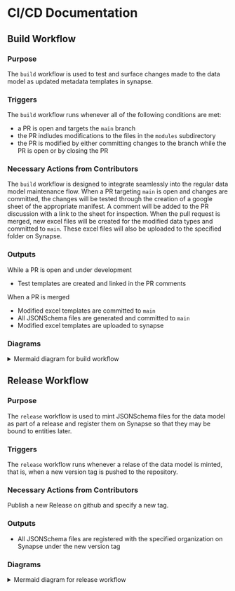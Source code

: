 # CI/CD Documentation
## Build Workflow

### Purpose
The `build` workflow is used to test and surface changes made to the data model as updated metadata templates in synapse.

### Triggers
The `build` workflow runs whenever all of the following conditions are met:
* a PR is open and targets the `main` branch
* the PR indludes modifications to the files in the `modules` subdirectory
* the PR is modified by either committing changes to the branch while the PR is open or by closing the PR

### Necessary Actions from Contributors
The `build` workflow is designed to integrate seamlessly into the regular data model maintenance flow. When a PR targeting `main` is open and changes are committed, the changes will be tested through the creation of a google sheet of the appropriate manifest. A comment will be added to the PR discussion with a link to the sheet for inspection.
When the pull request is merged, new excel files will be created for the modified data types and committed to `main`. These excel files will also be uploaded to the specified folder on Synapse.

### Outputs
While a PR is open and under development
* Test templates are created and linked in the PR comments

When a PR is merged
* Modified excel templates are committed to `main`
* All JSONSchema files are generated and committed to `main`
* Modified excel templates are uploaded to synapse


### Diagrams

<details>

<summary>Mermaid diagram for build workflow</summary>

```mermaid
%%{init: {"flowchart": {"defaultRenderer": "elk"}, "theme": "base", "themeVariables": {"fontSize": "12px", "lineColor": "#ffffff", "edgeLabelBackground": "#ffffff"}}}%%
    flowchart TD
        A[Create/Update PR] --> B{PR Action Type}
        B -->|opened/synchronize| C[PR trigger - paths: modules/**]
        B -->|labeled| D[PR labeled trigger]
        
        C --> E{Triggering actor<br>!=<br>commit-to-main-bot?}
        D --> E
        E -->|Yes| F([schema-convert job])
        E -->|No| Z1[Skip workflow]
        
        F --> F1[Create GitHub App Token]
        F1 --> F2[Checkout PR branch with token]
        F2 --> F3[Setup Python 3.10]
        F3 --> F4[Install libraries<br>from requirements.txt]
        F4 --> F5[List changed files<br>for manifest testing]
        F5 --> F6[Assemble CSV data model]
        F6 --> F7[Commit CSV changes]
        F7 --> F8[Convert CSV to JSON-LD]
        F8 --> F9[Commit JSON-LD changes]
        F9 --> F10[Identify changed manifests]
        F10 --> F11[Save changed manifests to output]
        F11 --> F12[Delay 60 seconds]
        
        F12 --> G{Action != labeled?}
        F12 --> H{Has automerge label?}
        
        G --->|Yes| I([test job])
        H -->|Yes| H2{GitHub event != opened<br>and<br>GitHub event != synchronize?}
        
        H2 -->|Yes| J([merge job])
        H2 -->|No| Z2[Skip workflow]
        
        I --> I1[Print changed manifests]
        I1 --> I2[Create GitHub App Token]
        I2 --> I3[Checkout PR branch]
        I3 --> I4[Setup Python 3.10]
        I4 --> I5[Install libraries]
        I5 --> I6[Generate test manifests]
        I6 --> I7[Create Test Suite Report with Docker/R]
        I7 --> I8[Report test suite as PR comment]
        I8 --> I9[Upload test artifacts]
        
        J --> J1[Create GitHub App Token]
        J1 --> J2[Squash and merge PR]
        J2 --> J3[Delete development branch]
        
        J3 --> K([generate-and-upload-manifests job])
        
        K --> K1[Print changed manifests]
        K1 --> K2[Create GitHub App Token]
        K2 --> K3[Checkout main branch]
        K3 --> K4[Setup Python 3.10]
        K4 --> K5[Install libraries]
        K5 --> K6[Generate changed manifests]
        K6 --> K7[Commit manifests to main]
        K7 --> K8[Generate JSONSchema]
        K8 --> K9[Commit schemas to main]
        K9 --> K10[Upload manifests to Synapse]
        
    subgraph Legend
        direction TB
        triggers[Triggers]
        jobs([Jobs])
        outputs[Outputs]
        triggers ~~~ jobs ~~~ outputs
        style triggers fill:#ffeb3b,stroke-width:0px
        style jobs fill:#e3f2fd,stroke-width:0px
        style outputs fill:#4caf50,stroke-width:0px
    end
    
    linkStyle default stroke: gray
    style A fill:#ffeb3b
    style C fill:#ffeb3b
    style D fill:#ffeb3b
    style F fill:#e3f2fd
    style I fill:#e3f2fd
    style J fill:#e3f2fd
    style K fill:#e3f2fd
    style F7 fill:#4caf50
    style F9 fill:#4caf50
    style I8 fill:#4caf50
    style I9 fill:#4caf50
    style J2 fill:#4caf50
    style K7 fill:#4caf50
    style K9 fill:#4caf50
    style K10 fill:#4caf50
```
</details>


## Release Workflow

### Purpose
The `release` workflow is used to mint JSONSchema files for the data model as part of a release and register them on Synapse so that they may be bound to entities later.

### Triggers
The `release` workflow runs whenever a relase of the data model is minted, that is, when a new version tag is pushed to the repository.

### Necessary Actions from Contributors
Publish a new Release on github and specify a new tag.

### Outputs
* All JSONSchema files are registered with the specified organization on Synapse under the new version tag


### Diagrams

<details>

<summary>Mermaid diagram for release workflow</summary>

```mermaid
%%{init: {"flowchart": {"defaultRenderer": "elk"}, "theme": "base", "themeVariables": {"fontSize": "12px", "lineColor": "#ffffff", "edgeLabelBackground": "#ffffff"}}}%%
    flowchart TD
    A[Create Git Tag] --> B[Push tag trigger]
    
    B --> C{Triggering actor<br>!=<br>commit-to-main-bot?}
    C -->|Yes| D([release job])
    C -->|No| Z[Skip workflow]
    
    D --> D1[Create GitHub App Token]
    D1 --> D2[Checkout main branch]
    D2 --> D3[Setup Python 3.10]
    D3 --> D4[Install libraries<br>from requirements.txt]
    D4 --> D5[Register JSONSchema to Synapse]
    subgraph Legend
        direction TB
        triggers[Triggers]
        jobs([Jobs])
        outputs[Outputs]
        triggers ~~~ jobs ~~~ outputs
        style triggers fill:#ffeb3b,stroke-width:0px
        style jobs fill:#e3f2fd,stroke-width:0px
        style outputs fill:#4caf50,stroke-width:0px
    end
    
    linkStyle default stroke: gray
    style A fill:#ffeb3b
    style B fill:#ffeb3b
    style D fill:#e3f2fd
    style D5 fill:#4caf50
```
</details>